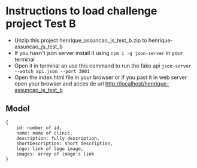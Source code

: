 # Instructions to load challenge project Test B

* Unzip this project henrique_assuncao_js_test_b.zip to henrique-assuncao_js_test_b 
* If you hasn't json server install it using `npm i -g json-server` in your terminal
* Open it in terminal an use this command to run the fake api `json-server --watch api.json --port 3001`
* Open the index.html file in your browser or if you past it in web server open your browser and acces de url [http://localhost/henrique-assuncao_js_test_b](http://localhost/henrique-assuncao_js_test_b)

## Model
````
{
    id: number of id,
    name: name of clinic,
    description: fully description,
    shortDescription: short description,
    logo: link of logo image,
    images: array of image's link
}
````

